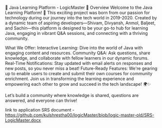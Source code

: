 🌟 Java Learning Platform - LogicMaster 🌟
Overview
Welcome to the Java Learning Platform! 🚀 This exciting project was born from our passion for technology during our journey into the tech world in 2019-2020. Created by a dynamic team of aspiring developers—Shivam, Divyansh, Anmol, Baljeet, and Sachin—this platform is designed to be your go-to hub for learning Java, engaging in vibrant Q&A sessions, and connecting with a thriving community.

What We Offer:
Interactive Learning: Dive into the world of Java with engaging content and resources.
Community Q&A: Ask questions, share knowledge, and collaborate with fellow learners in our dynamic forums.
Real-Time Notifications: Stay updated with email alerts on responses and new posts, so you never miss a beat!
Future-Ready Features: We're gearing up to enable users to create and submit their own courses for community enrichment.
Join us in transforming the learning experience and empowering each other to grow and succeed in the tech landscape! 🌍✨

Let’s build a community where knowledge is shared, questions are answered, and everyone can thrive!

link to application SRS document - https://github.com/kulshrestha00/logicMaster/blob/logic-master-old/SRS-LogicMaster.docx
